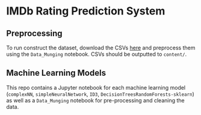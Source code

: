# IMDb Rating Prediction System
## Preprocessing
To run construct the dataset, download the CSVs [here](https://www.kaggle.com/stefanoleone992/imdb-extensive-dataset?select=IMDb+names.csv) and preprocess them using the `Data_Munging` notebook. CSVs should be outputted to `content/`.

## Machine Learning Models
This repo contains a Jupyter notebook for each machine learning model (`complexNN`,
`simpleNeuralNetwork`, `ID3`, `DecisionTreesRandomForests-sklearn`) as well as a `Data_Munging` notebook for pre-processing and cleaning the data.

